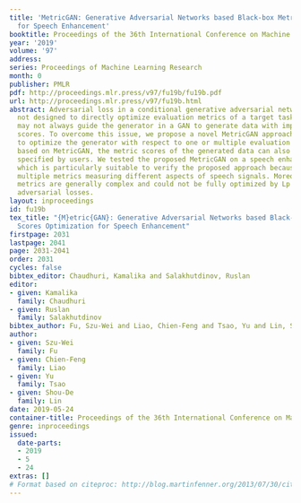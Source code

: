 ```yaml
---
title: 'MetricGAN: Generative Adversarial Networks based Black-box Metric Scores Optimization
  for Speech Enhancement'
booktitle: Proceedings of the 36th International Conference on Machine Learning
year: '2019'
volume: '97'
address: 
series: Proceedings of Machine Learning Research
month: 0
publisher: PMLR
pdf: http://proceedings.mlr.press/v97/fu19b/fu19b.pdf
url: http://proceedings.mlr.press/v97/fu19b.html
abstract: Adversarial loss in a conditional generative adversarial network (GAN) is
  not designed to directly optimize evaluation metrics of a target task, and thus,
  may not always guide the generator in a GAN to generate data with improved metric
  scores. To overcome this issue, we propose a novel MetricGAN approach with an aim
  to optimize the generator with respect to one or multiple evaluation metrics. Moreover,
  based on MetricGAN, the metric scores of the generated data can also be arbitrarily
  specified by users. We tested the proposed MetricGAN on a speech enhancement task,
  which is particularly suitable to verify the proposed approach because there are
  multiple metrics measuring different aspects of speech signals. Moreover, these
  metrics are generally complex and could not be fully optimized by Lp or conventional
  adversarial losses.
layout: inproceedings
id: fu19b
tex_title: "{M}etric{GAN}: Generative Adversarial Networks based Black-box Metric
  Scores Optimization for Speech Enhancement"
firstpage: 2031
lastpage: 2041
page: 2031-2041
order: 2031
cycles: false
bibtex_editor: Chaudhuri, Kamalika and Salakhutdinov, Ruslan
editor:
- given: Kamalika
  family: Chaudhuri
- given: Ruslan
  family: Salakhutdinov
bibtex_author: Fu, Szu-Wei and Liao, Chien-Feng and Tsao, Yu and Lin, Shou-De
author:
- given: Szu-Wei
  family: Fu
- given: Chien-Feng
  family: Liao
- given: Yu
  family: Tsao
- given: Shou-De
  family: Lin
date: 2019-05-24
container-title: Proceedings of the 36th International Conference on Machine Learning
genre: inproceedings
issued:
  date-parts:
  - 2019
  - 5
  - 24
extras: []
# Format based on citeproc: http://blog.martinfenner.org/2013/07/30/citeproc-yaml-for-bibliographies/
---
```

